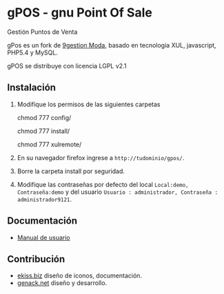 gPOS - gnu Point Of Sale
========================

Gestión Puntos de Venta

gPos es un fork de [9gestion Moda](http://sourceforge.net/projects/es9gestion/), basado en tecnologia XUL, javascript, PHP5.4 y MySQL.

gPOS se distribuye con licencia LGPL v2.1

Instalación
----------

1. Modifique los permisos de las siguientes carpetas

    chmod 777 config/

    chmod 777 install/

    chmod 777 xulremote/

2. En su navegador firefox ingrese a `http://tudominio/gpos/`.

3. Borre la carpeta install por seguridad.

4. Modifique las contraseñas por defecto del local `Local:demo, Contraseña:demo` y del usuario `Usuario : administrador, Contraseña : administrador9121`.

Documentación
-------------

* [Manual de usuario](http://genack.net/genack/services/gpos/user_manual/inicio)


Contribución
------------

* [ekiss.biz](http://ekiss.biz)  diseño de iconos, documentación.
* [genack.net](http://genack.get)  diseño y desarrollo.

